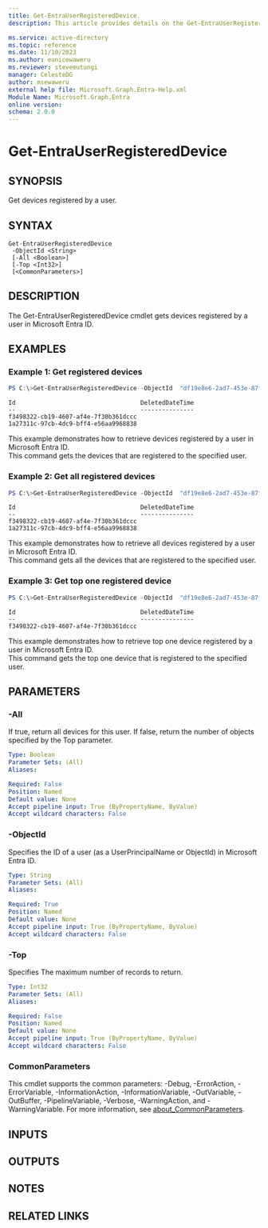 ```yaml
---
title: Get-EntraUserRegisteredDevice.
description: This article provides details on the Get-EntraUserRegisteredDevice command.

ms.service: active-directory
ms.topic: reference
ms.date: 11/10/2023
ms.author: eunicewaweru
ms.reviewer: stevemutungi
manager: CelesteDG
author: msewaweru
external help file: Microsoft.Graph.Entra-Help.xml
Module Name: Microsoft.Graph.Entra
online version:
schema: 2.0.0
---
```


# Get-EntraUserRegisteredDevice

## SYNOPSIS
Get devices registered by a user.

## SYNTAX

```
Get-EntraUserRegisteredDevice
 -ObjectId <String>
 [-All <Boolean>]
 [-Top <Int32>]
 [<CommonParameters>]
```

## DESCRIPTION
The Get-EntraUserRegisteredDevice cmdlet gets devices registered by a user in Microsoft Entra ID.

## EXAMPLES

### Example 1: Get registered devices
```powershell
PS C:\>Get-EntraUserRegisteredDevice -ObjectId  "df19e8e6-2ad7-453e-87f5-037f6529ae16"
```
```output
Id                                   DeletedDateTime
--                                   ---------------
f3498322-cb19-4607-af4e-7f30b361dccc
1a27311c-97cb-4dc9-bff4-e56aa9968838
```

This example demonstrates how to retrieve devices registered by a user in Microsoft Entra ID.  
This command gets the devices that are registered to the specified user.

### Example 2: Get all registered devices
```powershell
PS C:\>Get-EntraUserRegisteredDevice -ObjectId  "df19e8e6-2ad7-453e-87f5-037f6529ae16" -All $true
```
```output
Id                                   DeletedDateTime
--                                   ---------------
f3498322-cb19-4607-af4e-7f30b361dccc
1a27311c-97cb-4dc9-bff4-e56aa9968838
```

This example demonstrates how to retrieve all devices registered by a user in Microsoft Entra ID.  
This command gets all the devices that are registered to the specified user.

### Example 3: Get top one registered device
```powershell
PS C:\>Get-EntraUserRegisteredDevice -ObjectId  "df19e8e6-2ad7-453e-87f5-037f6529ae16" -Top 1
```
```output
Id                                   DeletedDateTime
--                                   ---------------
f3498322-cb19-4607-af4e-7f30b361dccc
```

This example demonstrates how to retrieve top one device registered by a user in Microsoft Entra ID.  
This command gets the top one device that is registered to the specified user.

## PARAMETERS

### -All
If true, return all devices for this user.
If false, return the number of objects specified by the Top parameter.

```yaml
Type: Boolean
Parameter Sets: (All)
Aliases:

Required: False
Position: Named
Default value: None
Accept pipeline input: True (ByPropertyName, ByValue)
Accept wildcard characters: False
```

### -ObjectId
Specifies the ID of a user (as a UserPrincipalName or ObjectId) in Microsoft Entra ID.

```yaml
Type: String
Parameter Sets: (All)
Aliases:

Required: True
Position: Named
Default value: None
Accept pipeline input: True (ByPropertyName, ByValue)
Accept wildcard characters: False
```

### -Top
Specifies The maximum number of records to return.

```yaml
Type: Int32
Parameter Sets: (All)
Aliases:

Required: False
Position: Named
Default value: None
Accept pipeline input: True (ByPropertyName, ByValue)
Accept wildcard characters: False
```

### CommonParameters
This cmdlet supports the common parameters: -Debug, -ErrorAction, -ErrorVariable, -InformationAction, -InformationVariable, -OutVariable, -OutBuffer, -PipelineVariable, -Verbose, -WarningAction, and -WarningVariable. For more information, see [about_CommonParameters](http://go.microsoft.com/fwlink/?LinkID=113216).

## INPUTS

## OUTPUTS

## NOTES

## RELATED LINKS
